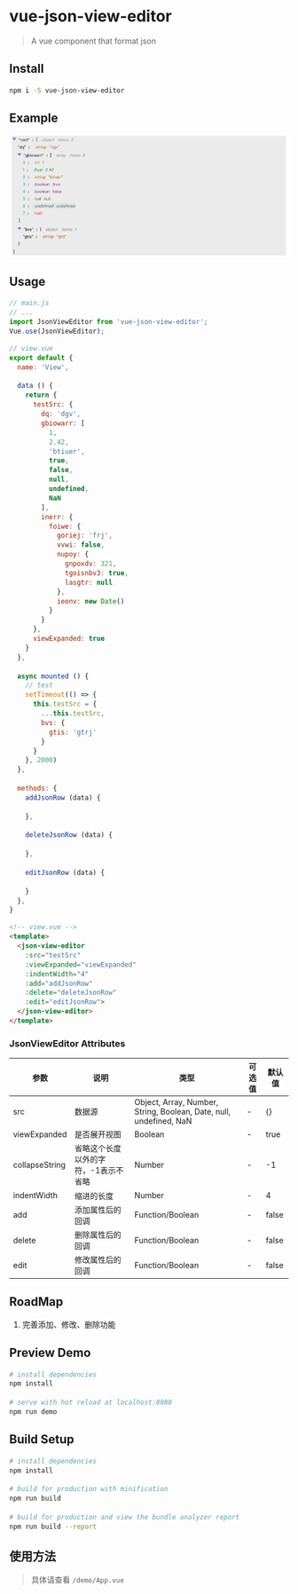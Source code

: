 # vue-json-view-editor

> A vue component that format json

## Install

```bash
npm i -S vue-json-view-editor
```

## Example

![example](./example.png)

## Usage

```javascript
// main.js
// ...
import JsonViewEditor from 'vue-json-view-editor';
Vue.use(JsonViewEditor);
```

```javascript
// view.vue
export default {
  name: 'View',

  data () {
    return {
      testSrc: {
        dq: 'dgv',
        gbiowarr: [
          1,
          2.42,
          'btiuer',
          true,
          false,
          null,
          undefined,
          NaN
        ],
        inerr: {
          foiwe: {
            goriej: 'frj',
            vvwi: false,
            nupoy: {
              gnpoxdv: 321,
              tgoisnbv3: true,
              lasgtr: null
            },
            ieonv: new Date()
          }
        }
      },
      viewExpanded: true
    }
  },

  async mounted () {
    // test
    setTimeout(() => {
      this.testSrc = {
        ...this.testSrc,
        bvs: {
          gtis: 'gtrj'
        }
      }
    }, 2000)
  },

  methods: {
    addJsonRow (data) {

    },

    deleteJsonRow (data) {

    },

    editJsonRow (data) {

    }
  },
}
```


```html
<!-- view.vue -->
<template>
  <json-view-editor
    :src="testSrc"
    :viewExpanded="viewExpanded"
    :indentWidth="4"
    :add="addJsonRow"
    :delete="deleteJsonRow"
    :edit="editJsonRow">
  </json-view-editor>
</template>
```

### JsonViewEditor Attributes

| 参数 | 说明 | 类型 | 可选值 | 默认值 |
| ---- | --- | --- | ---- | ----- |
| src | 数据源 | Object, Array, Number, String, Boolean, Date, null, undefined, NaN | - | {} |
| viewExpanded | 是否展开视图 | Boolean | - | true |
| collapseString | 省略这个长度以外的字符，-1表示不省略 | Number | - | -1 |
| indentWidth | 缩进的长度 | Number | - | 4 |
| add | 添加属性后的回调 | Function/Boolean | - | false |
| delete | 删除属性后的回调 | Function/Boolean | - | false |
| edit | 修改属性后的回调 | Function/Boolean | - | false |

## RoadMap

1. 完善添加、修改、删除功能

## Preview Demo

```bash
# install dependencies
npm install

# serve with hot reload at localhost:8080
npm run demo
```

## Build Setup

``` bash
# install dependencies
npm install

# build for production with minification
npm run build

# build for production and view the bundle analyzer report
npm run build --report
```

## 使用方法

> 具体请查看 `/demo/App.vue`
